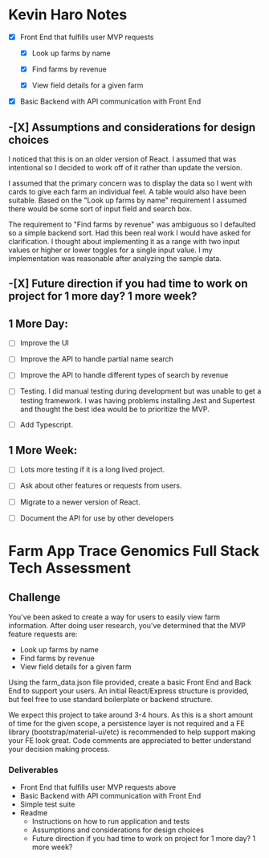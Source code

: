 # Kevin Haro Notes
-[X] Front End that fulfills user MVP requests

    -[X] Look up farms by name

    -[X] Find farms by revenue

    -[X] View field details for a given farm

-[X] Basic Backend with API communication with Front End

## -[X] Assumptions and considerations for design choices

I noticed that this is on an older version of React. I assumed that was intentional so I decided to work off of it rather than update the version.

I assumed that the primary concern was to display the data so I went with cards to give each farm an individual feel. A table would also have been suitable. Based on the "Look up farms by name" requirement I assumed there would be some sort of input field and search box. 

The requirement to "Find farms by revenue" was ambiguous so I defaulted so a simple backend sort. Had this been real work I would have asked for clarification. I thought about implementing it as a range with two input values or higher or lower toggles for a single input value. I my implementation was reasonable after analyzing the sample data.

## -[X] Future direction if you had time to work on project for 1 more day? 1 more week?
## 1 More Day:
-[ ] Improve the UI

-[ ] Improve the API to handle partial name search

-[ ] Improve the API to handle different types of search by revenue

-[ ] Testing. I did manual testing during development but was unable to get a testing framework. I was having problems installing Jest and Supertest and thought the best idea would be to prioritize the MVP.

-[ ] Add Typescript.

## 1 More Week:
-[ ] Lots more testing if it is a long lived project.

-[ ] Ask about other features or requests from users.

-[ ] Migrate to a newer version of React.

-[ ] Document the API for use by other developers



# Farm App Trace Genomics Full Stack Tech Assessment 

## Challenge
You've been asked to create a way for users to easily view farm information.
After doing user research, you've determined that the MVP feature requests are:
- Look up farms by name
- Find farms by revenue
- View field details for a given farm

Using the farm_data.json file provided, create a basic Front End and Back End to support your users. An initial React/Express structure is provided, but feel free to use standard boilerplate or backend structure. 

We expect this project to take around 3-4 hours. As this is a short amount of time for the  given scope, a persistence layer is not required and a FE library  (bootstrap/material-ui/etc) is recommended to help support making your FE look great. Code comments are appreciated to better understand your decision making process.

### Deliverables
- Front End that fulfills user MVP requests above
- Basic Backend with API communication with Front End
- Simple test suite
- Readme 
    - Instructions on how to run application and tests
    - Assumptions and considerations for design choices
    - Future direction if you had time to work on project for 1 more day? 1 more week?
